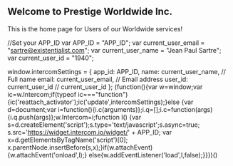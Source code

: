 ## Welcome to Prestige Worldwide Inc.

This is the home page for Users of our Worldwide services!



//Set your APP_ID
var APP_ID = "APP_ID";
var current_user_email = "sartre@existentialist.com";
var current_user_name = "Jean Paul Sartre";
var current_user_id = "1940";

window.intercomSettings = {
    app_id: APP_ID,
    name: current_user_name, // Full name
    email: current_user_email, // Email address
    user_id: current_user_id // current_user_id
  };
(function(){var w=window;var ic=w.Intercom;if(typeof ic==="function")
{ic('reattach_activator');ic('update',intercomSettings);}else
{var d=document;var i=function(){i.c(arguments)};i.q=[];i.c=function(args)
{i.q.push(args)};w.Intercom=i;function l()
{var s=d.createElement('script');s.type='text/javascript';s.async=true;
s.src='https://widget.intercom.io/widget/' + APP_ID;
var x=d.getElementsByTagName('script')[0];
x.parentNode.insertBefore(s,x);}if(w.attachEvent){w.attachEvent('onload',l);}
else{w.addEventListener('load',l,false);}}})()

